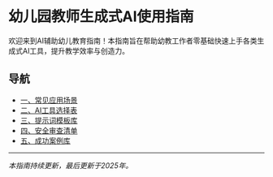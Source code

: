 # 幼儿园教师生成式AI使用指南

欢迎来到AI辅助幼儿教育指南！本指南旨在帮助幼教工作者零基础快速上手各类生成式AI工具，提升教学效率与创造力。

## 导航

- [一、常见应用场景](./scenarios.md)
- [二、AI工具选择表](./tools.md)
- [三、提示词模板库](./prompts.md)
- [四、安全审查清单](./safety.md)
- [五、成功案例库](./caselib.md)

---

*本指南持续更新，最后更新于2025年。*
